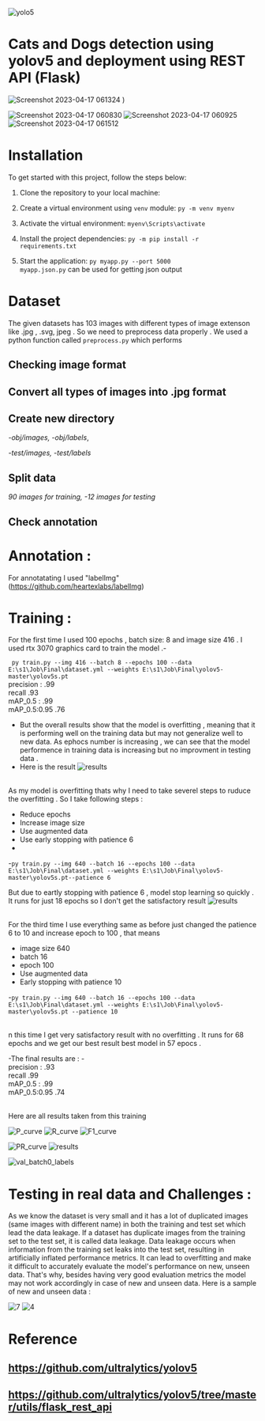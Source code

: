 ![yolo5](https://user-images.githubusercontent.com/33355278/232350798-3ce7af8c-ab21-402d-beb5-8e931f9d9d4b.jpg)


# Cats and Dogs detection using yolov5 and deployment using REST API (Flask)
![Screenshot 2023-04-17 061324](https://user-images.githubusercontent.com/33355278/232351759-12253d57-61f0-4c2f-bd05-2450684bf371.png)
)



![Screenshot 2023-04-17 060830](https://user-images.githubusercontent.com/33355278/232352004-a08de8c9-57d0-4433-bcf7-b312b5452362.png)
![Screenshot 2023-04-17 060925](https://user-images.githubusercontent.com/33355278/232352007-d0cb8706-22fe-4e6f-be45-35fef1c06f35.png)
![Screenshot 2023-04-17 061512](https://user-images.githubusercontent.com/33355278/232352008-e08a9bba-e441-46b6-8abe-9b1d52d7315e.png)


# Installation


To get started with this project, follow the steps below:

1. Clone the repository to your local machine:


2. Create a virtual environment using `venv` module:
  `py -m venv myenv`

3. Activate the virtual environment:
  `myenv\Scripts\activate`

4. Install the project dependencies:
  `py -m pip install -r requirements.txt`

5. Start the application:
  `py myapp.py --port 5000`
</br> `myapp.json.py` can be used for getting json output 


# Dataset 
The given datasets has 103 images with different types of image extenson like .jpg , .svg, jpeg . So we need to preprocess data properly . We used a python function called `preprocess.py` which performs 
## Checking image format 
## Convert all types of images into .jpg format
## Create new directory 
*-obj/images,
-obj/labels*,

*-test/images,
-test/labels*

## Split data 
*90 images for training,
-12 images for testing* 

## Check annotation 

# Annotation : 
For annotatating I used "labelImg" (https://github.com/heartexlabs/labelImg)





# Training : 
For the first time I used 100 epochs , batch size: 8 and image size  416 . I used rtx 3070 graphics card to train the model .-

`
py train.py --img 416 --batch 8 --epochs 100 --data E:\s1\Job\Final\dataset.yml --weights E:\s1\Job\Final\yolov5-master\yolov5s.pt`
</br> precision : .99
</br>recall .93 
</br> mAP_0.5 : .99 
</br> mAP_0.5:0.95 .76

- But the overall results show  that the model is overfitting , meaning that it is performing well on the training data but may not generalize well to new data. As ephocs number is increasing , we can see that the model performence in training data is increasing but no improvment in testing data . 
- Here is the result 
![results](https://user-images.githubusercontent.com/33355278/232404960-525fb434-1303-4d27-af17-d8cd99f93b73.png)


</br> As my model is overfitting thats why I need to take severel steps to ruduce the overfitting . So I take following steps : 
- Reduce epochs
- Increase image size 
- Use augmented data 
- Use early stopping with patience 6 
- </br>
-`py train.py --img 640 --batch 16 --epochs 100 --data E:\s1\Job\Final\dataset.yml --weights E:\s1\Job\Final\yolov5-master\yolov5s.pt--patience 6`

But due to eartly stopping with patience 6 , model stop learning so quickly . It runs for just 18 epochs so I don't get the satisfactory result 
![results](https://user-images.githubusercontent.com/33355278/232408239-bdc34b3b-da00-44e6-887b-8d53778f352d.png)



</br>For the  third time I use everything same as before just changed the patience 6 to 10 and increase epoch to 100 , that means 
- image size 640 
- batch 16 
- epoch 100 
- Use augmented data 
- Early stopping with patience 10 



-`py train.py --img 640 --batch 16 --epochs 100 --data E:\s1\Job\Final\dataset.yml --weights E:\s1\Job\Final\yolov5-master\yolov5s.pt --patience 10 `

</br>n this time I get very satisfactory result with no overfitting . It runs for 68 epochs and we get our best result best model in 57 epocs . 

-The final results are : 
-</br> precision : .93
</br>recall .99
</br> mAP_0.5 : .99 
</br> mAP_0.5:0.95 .74

</br> Here are all results taken from this training 

![P_curve](https://user-images.githubusercontent.com/33355278/232410482-4682045c-6ff3-45a1-81f8-570d5006350f.png)
![R_curve](https://user-images.githubusercontent.com/33355278/232410506-4cc4096c-662c-43e6-bdbd-6e3a2a06d3bb.png)
![F1_curve](https://user-images.githubusercontent.com/33355278/232410522-eefe6874-a011-473a-86ec-7fd8a8f1d3dc.png)

![PR_curve](https://user-images.githubusercontent.com/33355278/232410535-b3654f3e-cd67-4c4a-bc1e-d3c0007b40f1.png)
![results](https://user-images.githubusercontent.com/33355278/232410571-c00a073d-e2be-4bf1-b243-4f85eb27fd63.png)

![val_batch0_labels](https://user-images.githubusercontent.com/33355278/232410602-ffb9c7b2-71cc-48e9-90c6-7bbb06908fa8.jpg)

# Testing in real data and Challenges : 


As we know the dataset is very small and it has a lot of duplicated images (same images with different name) in both the training and test set which lead the data leakage. If a dataset has duplicate images from the training set to the test set, it is called data leakage. Data leakage occurs when information from the training set leaks into the test set, resulting in artificially inflated performance metrics. It can lead to overfitting and make it difficult to accurately evaluate the model's performance on new, unseen data.  That's why, besides having very good evaluation metrics the model may not work accordingly in case of new and unseen data. 
Here is a sample of new and unseen data  : 





![7](https://user-images.githubusercontent.com/33355278/232415571-35b7342b-4e35-432a-9e24-ad15f0e463ee.jpg)
![4](https://user-images.githubusercontent.com/33355278/232415681-646bbf91-858a-4b73-8b66-71337cb76a32.jpg)


# Reference 
## https://github.com/ultralytics/yolov5
## https://github.com/ultralytics/yolov5/tree/master/utils/flask_rest_api


